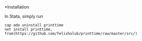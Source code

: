 *Installation

In Stata, simply run
```
cap ado uninstall printtime
net install printtime, from(https://github.com/felixholub/printtime/raw/master/src/)
```
